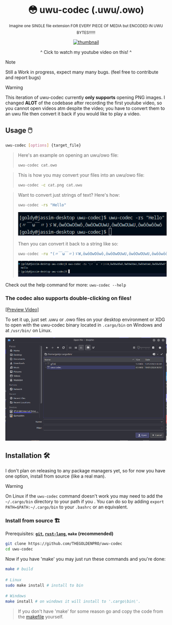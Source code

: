<div align="center">

  # 😳 uwu-codec (.uwu/.owo)

  <sub>Imagine one SINGLE file extension FOR EVERY PIECE OF MEDIA but ENCODED IN UWU BYTES!!!!!!</sub>

  [![thumbnail](https://github.com/user-attachments/assets/5b3655c5-56dd-404b-93c3-8225f8b87d95)](https://youtu.be/f-Whvbco14I)

  ^ Cick to watch my youtube video on this! ^

</div>

> [!Note]
> Still a Work in progress, expect many many bugs. (feel free to contribute and report bugs)

> [!Warning]
> This iteration of uwu-codec currently **only supports** opening PNG images.
> I changed **ALOT** of the codebase after recording the first youtube video, so you cannot open videos atm despite the video; you have to convert them to an uwu file then convert it back if you would like to play a video.

## Usage 🖱️
```sh
uwu-codec [options] {target_file}
```
> Here's an example on opening an uwu/owo file:
> ```sh
> uwu-codec cat.owo
> ```

> This is how you may convert your files into an uwu/owo file:
> ```sh
> uwu-codec -c cat.png cat.uwu
> ```

> Want to convert just strings of text? Here's how:
> ```sh
> uwu-codec -rs "Hello"
> ```
> <img src="./assets/raw_string_to_uwu_bytes.png" width="500px">
>
> Then you can convert it back to a string like so:
> ```sh
> uwu-codec -ru "(〃￣ω￣〃)ゞW,ôwôOwOôwô,ôwôOwOUwU,ôwôOwOUwU,ôwôôwôôwô"
> ```
> <img src="./assets/uwu_bytes_to_raw_string.png" width="600px">

Check out the help command for more: ``uwu-codec --help``

### The codec also supports double-clicking on files!

[[Preview Video]](https://github.com/THEGOLDENPRO/uwu-codec/assets/66202304/1fb31651-448a-403e-a4a6-1ffb8f6b2e0a)

To set it up, just set .uwu or .owo files on your desktop environment or XDG to open with the uwu-codec binary located in ``.cargo/bin`` on Windows and at ``/usr/bin/`` on Linux.

<img src="./assets/binary_preview.png" width="600px">

## Installation 🛠️
I don't plan on releasing to any package managers yet, so for now you have one option, install from source (like a real man).

> [!Warning]
> On Linux if the ``uwu-codec`` command doesn't work you may need to add the ``~/.cargo/bin`` directory to your path if you . You can do so by adding ``export PATH=$PATH:~/.cargo/bin`` to your ``.bashrc`` or an equivalent.

### Install from source 🏗️
Prerequisites: **[``git``](https://git-scm.com/downloads), [``rust-lang``](https://www.rust-lang.org/tools/install), ``make`` (recommended)**

```sh
git clone https://github.com/THEGOLDENPRO/uwu-codec
cd uwu-codec
```

Now if you have 'make' you may just run these commands and you're done:
```sh
make # build

# Linux
sudo make install # install to bin

# Windows
make install # on windows it will install to '.cargo\bin\'.
```
> If you don't have 'make' for some reason go and copy the code from the [makefile](https://github.com/THEGOLDENPRO/aghpb-cli/blob/master/Makefile) yourself.
